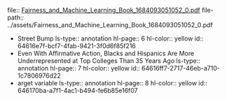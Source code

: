 file:: [Fairness_and_Machine_Learning_Book_1684093051052_0.pdf](../assets/Fairness_and_Machine_Learning_Book_1684093051052_0.pdf)
file-path:: ../assets/Fairness_and_Machine_Learning_Book_1684093051052_0.pdf

- Street Bump
  ls-type:: annotation
  hl-page:: 6
  hl-color:: yellow
  id:: 64616e7f-bcf7-4fab-9421-3f0d6f85f216
- Even With Affirmative Action, Blacks and Hispanics Are More Underrepresented at Top Colleges Than 35 Years Ago
  ls-type:: annotation
  hl-page:: 7
  hl-color:: yellow
  id:: 64616ff7-2717-46eb-a710-1c7806976d22
- arget variable
  ls-type:: annotation
  hl-page:: 8
  hl-color:: yellow
  id:: 646170ba-a7f1-4ac1-b494-fe6b85e16f07